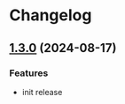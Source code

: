 # Changelog

## [1.3.0](https://github.com/eknowles/tilepack/compare/v1.2.4...v1.3.0) (2024-08-17)


### Features

* init release
